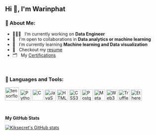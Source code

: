 
## Hi 👋, I'm Warinphat

### 🧐  About Me:

- 👨🏻‍💻 &nbsp; I’m currently working on **Data Engineer**
- 🤝 &nbsp; I'm open to collaborations in **Data analytics or machine learning**
- 🌱 &nbsp; I’m currently learning **Machine learning and Data visualization**
- 📝 &nbsp; Checkout my [resume](https://drive.google.com/file/d/1xNKRJ1ovGxeTdfeWWX1iA8SLtCwx0YG8/view?usp=sharing)
- 🗂️ &nbsp; My [Certifications](https://drive.google.com/drive/folders/1IsS17AemTtWZTXjEZX8Rbh7o5YhgcnFU?usp=sharing)
<br>

### 🔨 Languages and Tools:

<a href="https://www.tensorflow.org" target="_blank" rel="noreferrer"><img src="https://raw.githubusercontent.com/rahul-jha98/github_readme_icons/main/language_and_tools/square/tensorflow/tensorflow.svg" alt="tensorflow" width="44" height="43" /></a> 
<a href="https://www.python.org/" target="_blank" rel="noreferrer"><img src="https://raw.githubusercontent.com/danielcranney/readme-generator/main/public/icons/skills/python-colored.svg" width="36" height="36" alt="Python" /></a>
<a href="https://docs.microsoft.com/en-us/cpp/?view=msvc-170" target="_blank" rel="noreferrer"><img src="https://raw.githubusercontent.com/danielcranney/readme-generator/main/public/icons/skills/c-colored.svg" width="36" height="36" alt="C" /></a>
<a href="https://developer.mozilla.org/en-US/docs/Web/JavaScript" target="_blank" rel="noreferrer"><img src="https://raw.githubusercontent.com/danielcranney/readme-generator/main/public/icons/skills/javascript-colored.svg" width="36" height="36" alt="JavaScript" /></a>
<a href="https://developer.mozilla.org/en-US/docs/Glossary/HTML5" target="_blank" rel="noreferrer"><img src="https://raw.githubusercontent.com/danielcranney/readme-generator/main/public/icons/skills/html5-colored.svg" width="36" height="36" alt="HTML5" /></a>
<a href="https://www.w3.org/TR/CSS/#css" target="_blank" rel="noreferrer"><img src="https://raw.githubusercontent.com/danielcranney/readme-generator/main/public/icons/skills/css3-colored.svg" width="36" height="36" alt="CSS3" /></a>
<a href="https://www.postgresql.org/" target="_blank" rel="noreferrer"><img src="https://raw.githubusercontent.com/danielcranney/readme-generator/main/public/icons/skills/postgresql-colored.svg" width="36" height="36" alt="PostgreSQL" /></a>
<a href="https://metamask.io/" target="_blank" rel="noreferrer"><img src="https://raw.githubusercontent.com/danielcranney/readme-generator/main/public/icons/skills/metamask-colored.svg" width="36" height="36" alt="MetaMask" /></a>
<a href="https://web3js.readthedocs.io/en/v1.7.1/#" target="_blank" rel="noreferrer"><img src="https://raw.githubusercontent.com/danielcranney/readme-generator/main/public/icons/skills/web3js-colored.svg" width="36" height="36" alt="Web3Js" /></a>
<a href="https://trufflesuite.com" target="_blank" rel="noreferrer"><img src="https://raw.githubusercontent.com/danielcranney/readme-generator/main/public/icons/skills/truffle-colored.svg" width="36" height="36" alt="Truffle" /></a>
<a href="https://ethereum.org/en/" target="_blank" rel="noreferrer"><img src="https://raw.githubusercontent.com/danielcranney/readme-generator/main/public/icons/skills/ethereum-colored.svg" width="36" height="36" alt="Ethereum" /></a>

<br>

<b>My GitHub Stats</b>

<a href="http://www.github.com/Kiksecret"><img src="https://github-readme-stats.vercel.app/api?username=Kiksecret&show_icons=true&hide=&count_private=true&title_color=3382ed&text_color=ffffff&icon_color=3382ed&bg_color=1c1917&hide_border=true&show_icons=true" alt="Kiksecret's GitHub stats" /></a>
